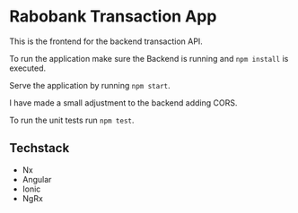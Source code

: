 # Rabobank Transaction App

This is the frontend for the backend transaction API.

To run the application make sure the Backend is running and `npm install` is executed.

Serve the application by running `npm start`.

I have made a small adjustment to the backend adding CORS.

To run the unit tests run `npm test`.

## Techstack
 - Nx
 - Angular
 - Ionic
 - NgRx
